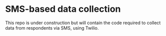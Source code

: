 # SMS-based data collection
This repo is under construction but will contain the code required to collect data from respondents via SMS, using Twilio.